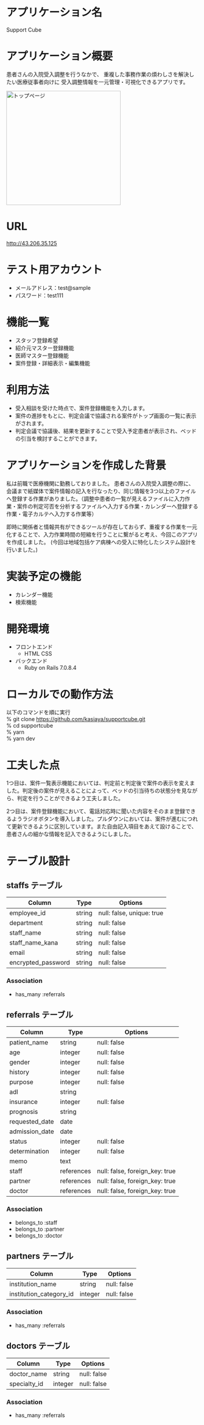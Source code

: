 # アプリケーション名

Support Cube

# アプリケーション概要

患者さんの入院受入調整を行うなかで、
重複した事務作業の煩わしさを解決したい医療従事者向けに
受入調整情報を一元管理・可視化できるアプリです。


<a href="https://gyazo.com/ab7d882359b9e0d776ed8f5cfc09c84a">
<img width="300px" alt="トップページ" src="https://i.gyazo.com/ab7d882359b9e0d776ed8f5cfc09c84a.png"></a>


# URL
http://43.206.35.125

# テスト用アカウント

- メールアドレス：test@sample
- パスワード：test111

# 機能一覧
- スタッフ登録希望
- 紹介元マスター登録機能
- 医師マスター登録機能
- 案件登録・詳細表示・編集機能


# 利用方法
- 受入相談を受けた時点で、案件登録機能を入力します。
- 案件の進捗をもとに、判定会議で協議される案件がトップ画面の一覧に表示がされます。
- 判定会議で協議後、結果を更新することで受入予定患者が表示され、ベッドの引当を検討することができます。


# アプリケーションを作成した背景

私は前職で医療機関に勤務しておりました。
患者さんの入院受入調整の際に、会議まで紙媒体で案件情報の記入を行なったり、同じ情報を3つ以上のファイルへ登録する作業がありました。（調整中患者の一覧が見えるファイルに入力作業・案件の判定可否を分析するファイルへ入力する作業・カレンダーへ登録する作業・電子カルテへ入力する作業等）

即時に関係者と情報共有ができるツールが存在しておらず、重複する作業を一元化することで、入力作業時間の短縮を行うことに繋がると考え、今回このアプリを作成しました。
(今回は地域包括ケア病棟への受入に特化したシステム設計を行いました。)


# 実装予定の機能
- カレンダー機能
- 検索機能

# 開発環境

- フロントエンド
  - HTML CSS
- バックエンド
  - Ruby on Rails 7.0.8.4

# ローカルでの動作方法

以下のコマンドを順に実行  
% git clone https://github.com/kasiaya/supportcube.git  
% cd supportcube  
% yarn  
% yarn dev  

# 工夫した点

1つ目は、案件一覧表示機能においては、判定前と判定後で案件の表示を変えました。判定後の案件が見えることによって、ベッドの引当待ちの状態分を見ながら、判定を行うことができるよう工夫しました。

2つ目は、案件登録機能において、電話対応時に聞いた内容をそのまま登録できるようラジオボタンを導入しました。プルダウンにおいては、案件が進むにつれて更新できるように区別しています。また自由記入項目をあえて設けることで、患者さんの細かな情報を記入できるようにしました。


# テーブル設計

## staffs テーブル

| Column             | Type   | Options     |
| ------------------ | ------ | ----------- |
| employee_id        | string | null: false, unique: true  |
| department         | string | null: false |
| staff_name         | string | null: false |
| staff_name_kana    | string | null: false |
| email              | string | null: false |
| encrypted_password | string | null: false |


### Association

- has_many :referrals


## referrals テーブル

| Column             | Type       | Options     |
| ------------------ | ---------- | ----------- |
| patient_name       | string     | null: false |
| age                | integer    | null: false |
| gender             | integer    | null: false |
| history            | integer    | null: false |
| purpose            | integer    | null: false |
| adl                | string     |             |
| insurance          | integer    | null: false |
| prognosis          | string     |             |
| requested_date     | date       |             |
| admission_date     | date       |             |
| status             | integer    | null: false |
| determination      | integer    | null: false |
| memo               | text       |             |
| staff              | references | null: false, foreign_key: true |
| partner            | references | null: false, foreign_key: true |
| doctor             | references | null: false, foreign_key: true |

### Association

- belongs_to :staff
- belongs_to :partner
- belongs_to :doctor


##  partners テーブル

| Column                   | Type       | Options     |
| ------------------------ | ---------- | ----------- |
| institution_name         | string     | null: false |
| institution_category_id  | integer    | null: false |


### Association

- has_many :referrals


##  doctors テーブル

| Column                   | Type       | Options     |
| ------------------------ | ---------- | ----------- |
| doctor_name              | string     | null: false |
| specialty_id             | integer    | null: false |


### Association

- has_many :referrals